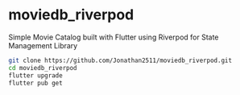 # moviedb_riverpod

Simple Movie Catalog built with Flutter using Riverpod for State Management Library
```bash
git clone https://github.com/Jonathan2511/moviedb_riverpod.git
cd moviedb_riverpod
flutter upgrade
flutter pub get

